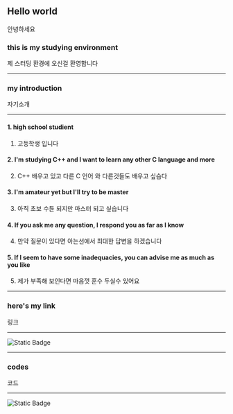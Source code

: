 ## Hello world 
안녕하세요
### this is my studying environment 
제 스터딩 환경에 오신걸 환영합니다
___
### my introduction
자기소개
___
#### 1. high school studient 
1. 고등학생 입니다
#### 2. I'm studying C++ and I want to learn any other C language and more 
2. C++ 배우고 있고 다른 C 언어 와 다른것들도 배우고 싶슴다
#### 3. I'm amateur yet but I'll try to be master 
3. 아직 초보 수듄 되지만 마스터 되고 싶습니다
#### 4.  If you ask me any question, I respond you as far as I know 
4. 만약 질문이 있다면 아는선에서 최대한 답변을 하겠습니다
#### 5.  If I seem to have some inadequacies, you can advise me as much as you like 
5. 제가 부족해 보인다면 마음껏 훈수 두실수 있어요
___
### here's my link
링크
___
![Static Badge](https://img.shields.io/badge/-black?style=for-the-badge&logo=x&logoSize=auto&label=X(twitter)&link=https%3A%2F%2Fx.com%2Fnodongi1%3Fs%3D21%26t%3DTtHYT-amPyxudFUFo7x9xQ)
___
### codes
코드
___
![Static Badge](https://img.shields.io/badge/learning-blue?style=for-the-badge&logo=cplusplus&logoSize=auto&label=C%2B%2B)

